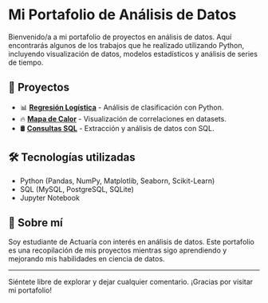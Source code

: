 # Mi Portafolio de Análisis de Datos  

Bienvenido/a a mi portafolio de proyectos en análisis de datos. Aquí encontrarás algunos de los trabajos que he realizado utilizando Python, incluyendo visualización de datos, modelos estadísticos y análisis de series de tiempo.  

## 📂 Proyectos  

- 📊 **[Regresión Logística](#)** - Análisis de clasificación con Python.  
- 🔥 **[Mapa de Calor](#)** - Visualización de correlaciones en datasets.  
- 🛢️ **[Consultas SQL](#)** - Extracción y análisis de datos con SQL.  

## 🛠️ Tecnologías utilizadas  

- Python (Pandas, NumPy, Matplotlib, Seaborn, Scikit-Learn)  
- SQL (MySQL, PostgreSQL, SQLite)  
- Jupyter Notebook  

## 🚀 Sobre mí  

Soy estudiante de Actuaría con interés en análisis de datos. Este portafolio es una recopilación de mis proyectos mientras sigo aprendiendo y mejorando mis habilidades en ciencia de datos.  

---

Siéntete libre de explorar y dejar cualquier comentario. ¡Gracias por visitar mi portafolio!  
